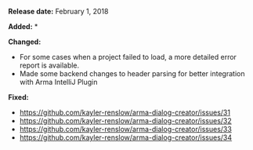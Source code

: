 **Release date:** February 1, 2018

**Added:**
* 

**Changed:**
* For some cases when a project failed to load, a more detailed error report is available.
* Made some backend changes to header parsing for better integration with Arma IntelliJ Plugin

**Fixed:**
* https://github.com/kayler-renslow/arma-dialog-creator/issues/31
* https://github.com/kayler-renslow/arma-dialog-creator/issues/32
* https://github.com/kayler-renslow/arma-dialog-creator/issues/33
* https://github.com/kayler-renslow/arma-dialog-creator/issues/34
